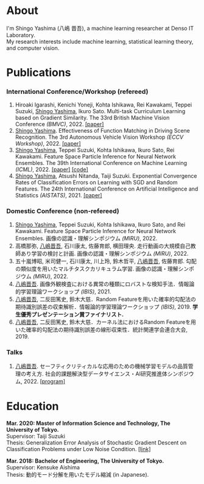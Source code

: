 # About
I'm Shingo Yashima (八嶋 晋吾), a machine learning researcher at Denso IT Laboratory.  
My research interests include machine learning, statistical learning theory, and computer vision.

# Publications
### International Conference/Workshop (refereed)
1. Hiroaki Igarashi, Kenichi Yoneji, Kohta Ishikawa, Rei Kawakami, Teppei Suzuki, <u>Shingo Yashima</u>, Ikuro Sato. Multi-task Curriculum Learning based on Gradient Similarity. The 33rd British Machine Vision Conference *(BMVC)*, 2022. [[paper]](https://bmvc2022.mpi-inf.mpg.de/705/)
1. <u>Shingo Yashima</u>. Effectiveness of Function Matching in Driving Scene Recognition. The 3rd Autonomous Vehicle Vision Workshop *(ECCV Workshop)*, 2022. [[paper]](https://arxiv.org/abs/2208.09694)
1. <u>Shingo Yashima</u>, Teppei Suzuki, Kohta Ishikawa, Ikuro Sato, Rei Kawakami. Feature Space Particle Inference for Neural Network Ensembles. The 39th International Conference on Machine Learning *(ICML)*, 2022. [[paper]](https://proceedings.mlr.press/v162/yashima22a.html) [[code]](https://github.com/DensoITLab/featurePI)
1. <u>Shingo Yashima</u>, Atsushi Nitanda, Taiji Suzuki. Exponential Convergence Rates of Classification Errors on Learning with SGD and Random Features. The 24th International Conference on Artificial Intelligence and Statistics *(AISTATS)*, 2021. [[paper]](http://proceedings.mlr.press/v130/yashima21a.html)

### Domestic Conference (non-refereed)
1. <u>Shingo Yashima</u>, Teppei Suzuki, Kohta Ishikawa, Ikuro Sato, and Rei Kawakami. Feature Space Particle Inference for Neural Network Ensembles. 画像の認識・理解シンポジウム *(MIRU)*, 2022.
1. 高橋那弥, <u>八嶋晋吾</u>, 石川康太, 佐藤育郎, 横田理央. 走行動画の大規模自己教師あり学習の検討と計画. 画像の認識・理解シンポジウム *(MIRU)*, 2022.
1. 五十嵐博昭, 米司健一, 石川康太, 川上玲, 鈴木哲平, <u>八嶋晋吾</u>, 佐藤育郎. 勾配の類似度を用いたマルチタスクカリキュラム学習. 画像の認識・理解シンポジウム *(MIRU)*, 2022.
1. <u>八嶋晋吾</u>. 画像外観検査における異常の種類にロバストな検知手法．情報論的学習理論ワークショップ *(IBIS)*, 2021. 
1. <u>八嶋晋吾</u>, 二反田篤史, 鈴木大慈．Random Featureを用いた確率的勾配法の期待識別誤差の収束解析．情報論的学習理論ワークショップ *(IBIS)*, 2019. **学生優秀プレゼンテーション賞ファイナリスト.**
1. <u>八嶋晋吾</u>, 二反田篤史, 鈴木大慈．カーネル法におけるRandom Featureを用いた確率的勾配法の期待識別誤差の線形収束性．統計関連学会連合大会, 2019. 

### Talks
1. <u>八嶋晋吾</u>. セーフティクリティカルな応用のための機械学習モデルの品質管理の考え方. 社会的課題解決型データサイエンス・AI研究推進体シンポジウム, 2022. [[program]](http://dsai.c.titech.ac.jp/dsai-symposium2022/) 

# Education
**Mar. 2020: Master of Information Science and Technology, The University of Tokyo.**  
Supervisor: Taiji Suzuki  
Thesis: Generalization Error Analysis of Stochastic Gradient Descent on Classification Problems under Low Noise Condition. [[link]](./papers/master_thesis.pdf)

**Mar. 2018: Bachelor of Engineering, The University of Tokyo.**   
Supervisor: Kensuke Aishima  
Thesis: 動的モード分解を用いたモデル縮減 (in Japanese).